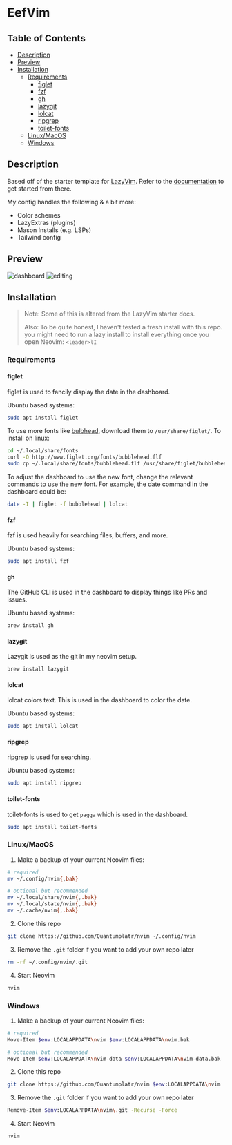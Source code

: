 # EefVim

## Table of Contents

<!-- mtoc-start -->

* [Description](#description)
* [Preview](#preview)
* [Installation](#installation)
  * [Requirements](#requirements)
    * [figlet](#figlet)
    * [fzf](#fzf)
    * [gh](#gh)
    * [lazygit](#lazygit)
    * [lolcat](#lolcat)
    * [ripgrep](#ripgrep)
    * [toilet-fonts](#toilet-fonts)
  * [Linux/MacOS](#linuxmacos)
  * [Windows](#windows)

<!-- mtoc-end -->

## Description

Based off of the starter template for [LazyVim](https://github.com/LazyVim/LazyVim).
Refer to the [documentation](https://lazyvim.github.io/installation) to get started from there.

My config handles the following & a bit more:

- Color schemes
- LazyExtras (plugins)
- Mason Installs (e.g. LSPs)
- Tailwind config

## Preview

![dashboard](https://github.com/user-attachments/assets/634b145b-e80d-4721-b491-944d1f3aec71)
![editing](https://github.com/user-attachments/assets/a3385631-2edb-414d-9527-d4f1743b6170)

## Installation

> Note: Some of this is altered from the LazyVim starter docs.
>
> Also: To be quite honest, I haven't tested a fresh install with this repo.
> you might need to run a lazy install to install everything once you open
> Neovim: `<leader>lI`

### Requirements

#### figlet

figlet is used to fancily display the date in the dashboard.

Ubuntu based systems:

```bash
sudo apt install figlet
```

To use more fonts like [bulbhead](http://www.figlet.org/fontdb_example.cgi?font=bulbhead.flf),
download them to `/usr/share/figlet/`.
To install on linux:

```bash
cd ~/.local/share/fonts
curl -O http://www.figlet.org/fonts/bubblehead.flf
sudo cp ~/.local/share/fonts/bubblehead.flf /usr/share/figlet/bubblehead.flf
```

To adjust the dashboard to use the new font, change the relevant commands to use
the new font. For example, the date command in the dashboard could be:

```bash
date -I | figlet -f bubblehead | lolcat
```

#### fzf

fzf is used heavily for searching files, buffers, and more.

Ubuntu based systems:

```bash
sudo apt install fzf
```

#### gh

The GitHub CLI is used in the dashboard to display things like PRs and issues.

Ubuntu based systems:

```bash
brew install gh
```

#### lazygit

Lazygit is used as the git in my neovim setup.

```bash
brew install lazygit
```

#### lolcat

lolcat colors text. This is used in the dashboard to color the date.

Ubuntu based systems:

```bash
sudo apt install lolcat
```

#### ripgrep

ripgrep is used for searching.

Ubuntu based systems:

```bash
sudo apt install ripgrep
```

#### toilet-fonts

toilet-fonts is used to get `pagga` which is used in the dashboard.

```bash
sudo apt install toilet-fonts
```

### Linux/MacOS

1. Make a backup of your current Neovim files:

```bash
# required
mv ~/.config/nvim{,bak}

# optional but recommended
mv ~/.local/share/nvim{,.bak}
mv ~/.local/state/nvim{,.bak}
mv ~/.cache/nvim{,.bak}
```

2. Clone this repo

```bash
git clone https://github.com/Quantumplatr/nvim ~/.config/nvim
```

3. Remove the `.git` folder if you want to add your own repo later

```bash
rm -rf ~/.config/nvim/.git
```

4. Start Neovim

```bash
nvim
```

### Windows

1. Make a backup of your current Neovim files:

```bash
# required
Move-Item $env:LOCALAPPDATA\nvim $env:LOCALAPPDATA\nvim.bak

# optional but recommended
Move-Item $env:LOCALAPPDATA\nvim-data $env:LOCALAPPDATA\nvim-data.bak
```

2. Clone this repo

```bash
git clone https://github.com/Quantumplatr/nvim $env:LOCALAPPDATA\nvim
```

3. Remove the `.git` folder if you want to add your own repo later

```bash
Remove-Item $env:LOCALAPPDATA\nvim\.git -Recurse -Force
```

4. Start Neovim

```bash
nvim
```
